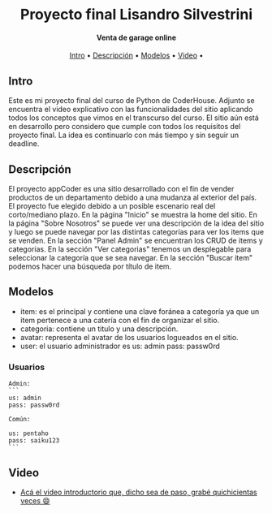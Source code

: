 <h1 align="center">
  <br>
  <br>
  Proyecto final Lisandro Silvestrini
  <br>
</h1>
<h4 align="center">Venta de garage online</h4>
<p align="center">
  <a href="#Intro">Intro</a> •
  <a href="#Descripción">Descripción</a> •
  <a href="#Modelos">Modelos</a> •
  <a href="#Video">Video</a> •
</p>

## Intro

Este es mi proyecto final del curso de Python de CoderHouse. Adjunto se encuentra el video explicativo con las funcionalidades del sitio aplicando todos los conceptos que vimos en el transcurso del curso. El sitio aún está en desarrollo pero considero que cumple con todos los requisitos del proyecto final. La idea es continuarlo con más tiempo y sin seguir un deadline.

## Descripción

El proyecto appCoder es una sitio desarrollado con el fin de vender productos de un departamento debido a una mudanza al exterior del país. El proyecto fue elegido debido a un posible escenario real del corto/mediano plazo. 
En la página "Inicio" se muestra la home del sitio.
En la página "Sobre Nosotros" se puede ver una descripción de la idea del sitio y luego se puede navegar por las distintas categorías para ver los items que se venden.
En la sección "Panel Admin" se encuentran los CRUD de items y categorias.
En la sección "Ver categorias" tenemos un desplegable para seleccionar la categoría que se sea navegar.
En la sección "Buscar item" podemos hacer una búsqueda por título de item.

## Modelos

* item: es el principal y contiene una clave foránea a categoría ya que un item pertenece a una catería con el fin de organizar el sitio.
* categoria: contiene un titulo y una descripción.
* avatar: representa el avatar de los usuarios logueados en el sitio.
* user: el usuario administrador es us: admin pass: passw0rd

### Usuarios
    Admin:
    ```
    us: admin
    pass: passw0rd
    
    Común:
    
    us: pentaho
    pass: saiku123
    ```

## Video

* [Acá el video introductorio que, dicho sea de paso, grabé quichicientas veces :smile:](https://youtu.be/0HougZZnOf8)
